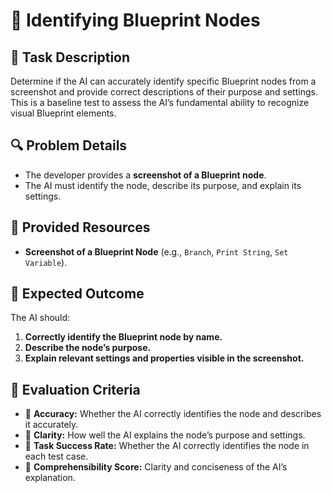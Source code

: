 # 🐛 Identifying Blueprint Nodes

## 📌 Task Description
Determine if the AI can accurately identify specific Blueprint nodes from a screenshot and provide correct descriptions of their purpose and settings. This is a baseline test to assess the AI’s fundamental ability to recognize visual Blueprint elements.

## 🔍 Problem Details
- The developer provides a **screenshot of a Blueprint node**.  
- The AI must identify the node, describe its purpose, and explain its settings.  

## 📁 Provided Resources
- **Screenshot of a Blueprint Node** (e.g., `Branch`, `Print String`, `Set Variable`).  

## 🔨 Expected Outcome
The AI should:
1. **Correctly identify the Blueprint node by name.**  
2. **Describe the node’s purpose.**  
3. **Explain relevant settings and properties visible in the screenshot.**  

## 📐 Evaluation Criteria
- 📐 **Accuracy:** Whether the AI correctly identifies the node and describes it accurately.  
- 📝 **Clarity:** How well the AI explains the node’s purpose and settings.  
- 📌 **Task Success Rate:** Whether the AI correctly identifies the node in each test case.  
- 💬 **Comprehensibility Score:** Clarity and conciseness of the AI’s explanation.  
